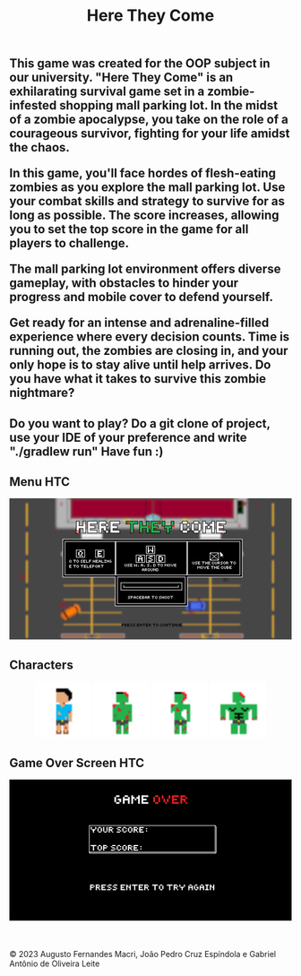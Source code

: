 <!DOCTYPE html>
<html>
<body>
  <header>
    <h1>Here They Come</h1>
  </header>

  <main>
    <section>
      <h2>This game was created for the OOP subject in our university. "Here They Come" is an exhilarating survival game set in a zombie-infested shopping mall parking lot. In the midst of a zombie apocalypse, you take on the role of a courageous survivor, fighting for your life amidst the chaos.

In this game, you'll face hordes of flesh-eating zombies as you explore the mall parking lot. Use your combat skills and strategy to survive for as long as possible. The score increases, allowing you to set the top score in the game for all players to challenge.

The mall parking lot environment offers diverse gameplay, with obstacles to hinder your progress and mobile cover to defend yourself.

Get ready for an intense and adrenaline-filled experience where every decision counts. Time is running out, the zombies are closing in, and your only hope is to stay alive until help arrives. Do you have what it takes to survive this zombie nightmare?</h2>
      <p></p>
    </section>
<p>
    <section>
      <h2>Do you want to play?
      Do a git clone of project, use your IDE of your preference and write "./gradlew run" 
      Have fun :)
    </section>
</p>
    <section>
      <h2>Menu HTC</h2>
      <div align = "center">
      <img src = "assets/images/Menu.png" width = "750px" alt = "Menu of HTC">
    </section>
    <section>
      <h2>Characters</h2>
      <div align = "center">
      <img src = "assets/images/character1.Left.png" width = "100px" alt = "Character">
      <img src = "assets/images/zombie.png" width = "100px" alt = "Zombie Normal">
      <img src = "assets/images/zombie2.png" width = "100px" alt = "Zombie Fast">
      <img src = "assets/images/zombie3.png" width = "100px" alt = "Zombie Buff">
    </section>
        <section>
      <h2>Game Over Screen HTC</h2>
      <div align = "center">
      <img src = "assets/images/gameOver_screen.png" width = "750px" alt = "Game Over">
    </section>
  </main>
  <footer>
    <br>
    <br>
    <p>&copy; 2023 Augusto Fernandes Macri, João Pedro Cruz Espíndola e Gabriel Antônio de Oliveira Leite</p>
  </footer>
</body>
</html>
